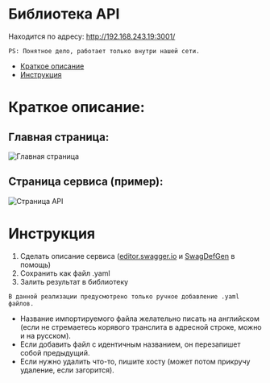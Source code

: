# Библиотека API

Находится по адресу: 
http://192.168.243.19:3001/

`PS: Понятное дело, работает только внутри нашей сети.`

- [Краткое описание](#summary)
- [Инструкция](#guide)

<a name="summary"></a> 
Краткое описание:
==================

Главная страница:
------------------

![Главная страница](https://downloader.disk.yandex.ru/preview/0305ca698da217fc060e9340545c2ee7f8a7305e6bccbd8b4e50278eba9d3816/637bb54b/KjiGTGREfQU7GkWv2zttswXbOtHfNLmO12_IYOxMrkgHfgkN1nt5lFEaZWnATK8cXKLq-bE_xnYXEPr2kkOl_w%3D%3D?uid=0&filename=instr1.bmp&disposition=inline&hash=&limit=0&content_type=image%2Fjpeg&owner_uid=0&tknv=v2&size=2048x2048)

Страница сервиса (пример):
------------------
![Страница API](https://downloader.disk.yandex.ru/preview/0a897ed744f2af90348abd5cfe83becb7cf9c573246554b77f4f02bbe27c0e19/637bb585/FiAC76WtzlKBCgpm-nd6PQXbOtHfNLmO12_IYOxMrkjnPHrTtkYq2gr3M96r5xvFXg7_dxVUuhm9RnIzIfFKfg%3D%3D?uid=0&filename=instr2.bmp&disposition=inline&hash=&limit=0&content_type=image%2Fjpeg&owner_uid=0&tknv=v2&size=2048x2048)

<a name="guide"></a> 
Инструкция
==================
1. Сделать описание сервиса ([editor.swagger.io](https://editor.swagger.io) и [SwagDefGen](https://roger13.github.io/SwagDefGen) в помощь)
2. Сохранить как файл .yaml
3. Залить результат в библиотеку

`В данной реализации предусмотрено только ручное добавление .yaml файлов.`
- Название импортируемого файла желательно писать на английском (если не стремаетесь корявого транслита в адресной строке, можно и на русском).
- Если добавить файл с идентичным названием, он перезапишет собой предыдущий.
- Если нужно удалить что-то, пишите хосту (может потом прикручу удаление, если загорится).
